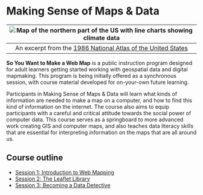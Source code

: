 # Making Sense of Maps & Data

|![Map of the northern part of the US with line charts showing climate data](https://iiif.digitalcommonwealth.org/iiif/2/commonwealth:q524n402g/2737,2260,3780,1434/,1200/0/default.jpg)
|:--:|
|<figcaption>An excerpt from the [1986 National Atlas of the United States](https://collections.leventhalmap.org/search/commonwealth:q524n4016)</figcaption>

**So You Want to Make a Web Map** is a public instruction program designed for adult learners getting started working with geospatial data and digital mapmaking. This program is being initially offered as a synchronous session, with course material developed for on-your-own future learning.

Participants in Making Sense of Maps & Data will learn what kinds of information are needed to make a map on a computer, and how to find this kind of information on the internet. The course also aims to equip participants with a careful and critical attitude towards the social power of computer data. This course serves as a springboard to more advanced work creating GIS and computer maps, and also teaches data literacy skills that are essential for interpreting information on the maps that are all around us.

## Course outline

* [Session 1: Introduction to Web Mapping](./session-1)
* [Session 2: The Leaflet Library](./session-2)
* [Session 3: Becoming a Data Detective](./session-3)